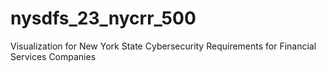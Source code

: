 # nysdfs_23_nycrr_500
Visualization for New York State Cybersecurity Requirements for Financial Services Companies
